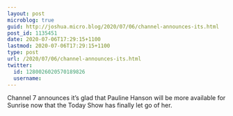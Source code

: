 ```yaml
---
layout: post
microblog: true
guid: http://joshua.micro.blog/2020/07/06/channel-announces-its.html
post_id: 1135451
date: 2020-07-06T17:29:15+1100
lastmod: 2020-07-06T17:29:15+1100
type: post
url: /2020/07/06/channel-announces-its.html
twitter:
  id: 1280026020570189826
  username: 
---
```

Channel 7 announces it’s glad that Pauline Hanson will be more available for Sunrise now that the Today Show has finally let go of her.
